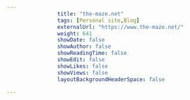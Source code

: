 ---
                title: "the-maze.net"
                tags: [Personal site,Blog]
                externalUrl: "https://www.the-maze.net/"
                weight: 641
                showDate: false
                showAuthor: false
                showReadingTime: false
                showEdit: false
                showLikes: false
                showViews: false
                layoutBackgroundHeaderSpace: false
                ---
